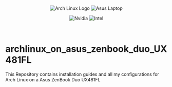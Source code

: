 <br>
<div align="center">
  
  ![Arch Linux Logo](https://img.shields.io/badge/Arch_Linux-1793D1?style=for-the-badge&logo=arch-linux&logoColor=white)
  ![Asus Laptop](https://img.shields.io/badge/asus-000000?style=for-the-badge&logo=asus&logoColor=white)

  ![Nvidia](https://img.shields.io/badge/NVIDIA-GeForce®%20MX250-76B900?style=for-the-badge&logo=nvidia&logoColor=white)
  ![Intel](https://img.shields.io/badge/Intel-Core_i5_10210U-0071C5?style=for-the-badge&logo=intel&logoColor=white)

</div>
<br>

# archlinux_on_asus_zenbook_duo_UX481FL
This Repository contains installation guides and all my configurations for Arch Linux on a Asus ZenBook Duo UX481FL 
